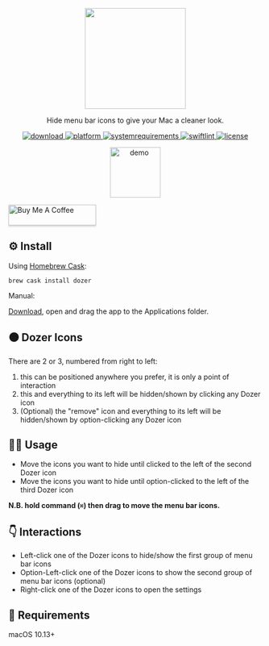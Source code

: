 <p align="center">
	<img width="200" height="200" margin-right="100%" src="https://raw.githubusercontent.com/Mortennn/Dozer/master/Stuff/AppIcon.png">
</p>
<p align="center">Hide menu bar icons to give your Mac a cleaner look.</p>
<p align="center">
	<a href="https://github.com/Mortennn/Dozer/releases/latest">
 		<img src="https://img.shields.io/badge/download-latest-brightgreen.svg" alt="download">
	<a href="https://img.shields.io/badge/platform-macOS-lightgrey.svg">
 		<img src="https://img.shields.io/badge/platform-macOS-lightgrey.svg" alt="platform">
	</a>
	<a href="https://img.shields.io/badge/requirements-macOS High Sierra+-ff69b4.svg">
 		<img src="https://img.shields.io/badge/requirements-macOS High Sierra+-lightgrey.svg" alt="systemrequirements">
	</a>
	<a href="https://github.com/sindresorhus/swiftlint-sindre">
 		<img src="https://img.shields.io/badge/SwiftLint-Sindre-hotpink.svg" alt="swiftlint">
	</a>
	<a href="https://opensource.org/licenses/MPL-2.0">
 		<img src="https://img.shields.io/badge/License-MPL%202.0-orange.svg" alt="license">
	</a>
</p>
<p align="center">
	<img height="100" min-width="100" src="https://github.com/Mortennn/Dozer/raw/master/Stuff/demo.gif" alt="demo">
</p>

<p align="center"></p>
<a href="https://www.buymeacoffee.com/mortennn" target="_blank"><img src="https://www.buymeacoffee.com/assets/img/custom_images/orange_img.png" alt="Buy Me A Coffee" style="height: 41px !important;width: 174px !important;box-shadow: 0px 3px 2px 0px rgba(190, 190, 190, 0.5) !important;-webkit-box-shadow: 0px 3px 2px 0px rgba(190, 190, 190, 0.5) !important;" ></a>

## ⚙️ Install
Using [Homebrew Cask](https://caskroom.github.io/):
```shell
brew cask install dozer
```

Manual:

[Download](https://github.com/Mortennn/Dozer/releases/latest), open and drag the app to the Applications folder.

## ⚫️ Dozer Icons

There are 2 or 3, numbered from right to left:

1. this can be positioned anywhere you prefer, it is only a point of interaction
2. this and everything to its left will be hidden/shown by clicking any Dozer icon
3. (Optional) the "remove" icon and everything to its left will be hidden/shown by option-clicking any Dozer icon

## 👨‍💻 Usage

* Move the icons you want to hide until clicked to the left of the second Dozer icon
* Move the icons you want to hide until option-clicked to the left of the third Dozer icon

**N.B. hold command (`⌘`) then drag to move the menu bar icons.**

## 👇 Interactions
* Left-click one of the Dozer icons to hide/show the first group of menu bar icons
* Option-Left-click one of the Dozer icons to show the second group of menu bar icons (optional)
* Right-click one of the Dozer icons to open the settings

<!-- GIF is commented out until it is redone -->
<!-- **Checkout [this GIF](https://raw.githubusercontent.com/Mortennn/Dozer/master/Stuff/demo.gif) to watch Dozer in action.** -->

## 📄 Requirements
macOS 10.13+